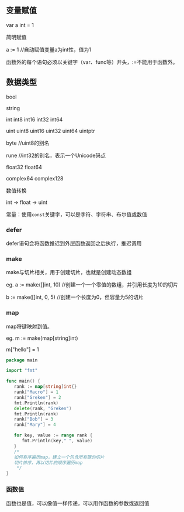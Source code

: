 ## 变量赋值

var a int = 1

简明赋值

a := 1 //自动赋值变量a为int性，值为1

函数外的每个语句必须以关键字（var、func等）开头，:=不能用于函数外。

## 数据类型

bool

string

int	int8	int16	int32	int64

uint	uint8	uint16	uint32	uint64	uintptr

byte	//uint8的别名

rune	//int32的别名，表示一个Unicode码点

float32	float64

complex64	complex128

数值转换

int -> float -> uint

常量：使用`const`关键字，可以是字符、字符串、布尔值或数值

### defer

defer语句会将函数推迟到外层函数返回之后执行，推迟调用

### make

make与切片相关，用于创建切片，也就是创建动态数组

eg. a := make([]int, 10) //创建一个一个零值的数组，并引用长度为10的切片

b := make([]int, 0, 5) //创建一个长度为0，但容量为5的切片

### map

map将键映射到值。

eg. m := make(map[string]int)

m["hello"] = 1

```go
package main

import "fmt"

func main() {
   rank := map[string]int{}
   rank["Macro"] = 1
   rank["Greken"] = 2
   fmt.Println(rank)
   delete(rank, "Greken")
   fmt.Println(rank)
   rank["Bob"] = 3
   rank["Mary"] = 4

   for key, value := range rank {
      fmt.Println(key," ", value)
   }
   /*
   如何有序遍历map，建立一个包含所有键的切片
   切片排序，再以切片的顺序遍历map
    */
}
```

### 函数值

函数也是值，可以像值一样传递，可以用作函数的参数或返回值

